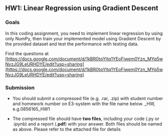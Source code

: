 ## HW1: Linear Regression using Gradient Descent

### Goals
In this coding assignment, you need to implement linear regression by using only NumPy, then train your implemented model using Gradient Descent by the provided dataset and test the performance with testing data. 

Find the questions at [https://docs.google.com/document/d/1kBR0tqYltq1YEoFiwem0Yzn_MYq5wNyzJG9LeURHDYE/edit?usp=sharing](https://docs.google.com/document/d/1kBR0tqYltq1YEoFiwem0Yzn_MYq5wNyzJG9LeURHDYE/edit?usp=sharing)
### Submission
- You should submit a compressed file (e.g. .rar, .zip) with student number and homework number on E3-system with the file name below.
<STUDENT-ID>_HW<NUMBER>, e.g.0856165_HW1

- The compressed file should have **two files**, including your code (.py or .ipynb) and a report (**.pdf**) with your answer. Both files should be named as above. Please refer to the attached file for details



